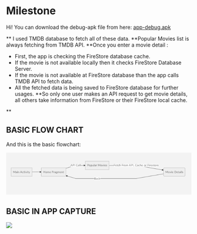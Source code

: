 
# Milestone
Hi! You can download the debug-apk file from here: [app-debug.apk
](https://drive.google.com/open?id=1hPGiFXa8E9NHJvpx9QQXOiMtTDtqhh4W)

** I used TMDB database to fetch all of these data.
**Popular Movies list is always fetching from TMDB API.
**Once you enter a movie detail :
* First, the app is checking the FireStore database cache.
* If the movie is not available locally then it checks FireStore Database Server.
* If the movie is not available at FireStore database than the app calls TMDB API to fetch data.
* All the fetched data is being saved to FireStore database for further usages.
**So only one user makes an API request to get movie details, all others take information from FireStore or their FireStore local cache.
 
** 


## BASIC FLOW CHART

And this is the basic flowchart:

![](https://github.com/NumanFidan/Milestone/blob/master/read.me/basic_flow_chart.png)


## BASIC IN APP CAPTURE

![](https://github.com/NumanFidan/Milestone/blob/master/read.me/ezgif-2-4dd1b6f0667a.gif)
